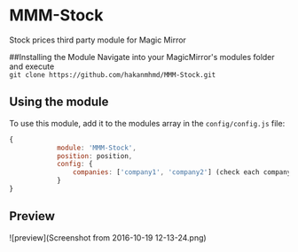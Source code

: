 # MMM-Stock
Stock prices third party module for Magic Mirror

##Installing the Module
Navigate into your MagicMirror's modules folder and execute <br>
`git clone https://github.com/hakanmhmd/MMM-Stock.git`
## Using the module

To use this module, add it to the modules array in the `config/config.js` file:
````javascript
{
    		module: 'MMM-Stock',
    		position: position,
    		config: {
    			companies: ['company1', 'company2'] (check each company ticker symbol in yahoo finance)
    		}
}
````

## Preview
![preview](Screenshot from 2016-10-19 12-13-24.png)

